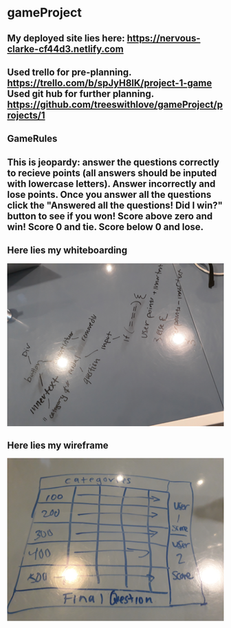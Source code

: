 # gameProject
My deployed site lies here:
https://nervous-clarke-cf44d3.netlify.com   
-------
Used trello for pre-planning.
https://trello.com/b/spJyH8lK/project-1-game
Used git hub for further planning.
https://github.com/treeswithlove/gameProject/projects/1
---------------------------------- 
## GameRules

This is jeopardy: answer the questions correctly to recieve points (all answers should be inputed with lowercase letters). Answer incorrectly and lose points.
Once you answer all the questions click the "Answered all the questions! Did I win?" button to see if you won! 
Score above zero and win! Score 0 and tie. Score below 0 and lose.
--------------------------------

**Here lies my whiteboarding**
------------------------------
![whiteboard](images/20190409_115637.jpg) 


**Here lies my wireframe**
--------------------------
![wireframe](images/20190409_151712.jpg) 

